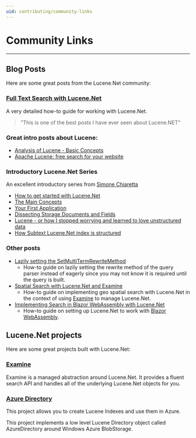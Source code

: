 ```yaml
---
uid: contributing/community-links
---
```


# Community Links

---

## Blog Posts

Here are some great posts from the Lucene.Net community:

### [Full Text Search with Lucene.Net](https://www.elbisch.ch/2019/05/31/full-text-search-for-database-entities-with-lucene-net/)

A very detailed how-to guide for working with Lucene.Net.

> "This is one of the best posts I have ever seen about Lucene.NET"

### Great intro posts about Lucene:

* [Analysis of Lucene - Basic Concepts](https://www.alibabacloud.com/blog/analysis-of-lucene---basic-concepts_594672)
* [Apache Lucene: free search for your website](https://www.ionos.com/digitalguide/server/configuration/apache-lucene/)

### Introductory Lucene.Net Series

An excellent introductory series from [Simone Chiaretta](http://codeclimber.net.nz/)

- [How to get started with Lucene.Net](http://codeclimber.net.nz/archive/2009/08/27/how-to-get-started-with-lucene.net.aspx)
- [The Main Concepts](http://codeclimber.net.nz/archive/2009/08/31/lucene.net-the-main-concepts.aspx)
- [Your First Application](http://codeclimber.net.nz/archive/2009/09/02/lucene.net-your-first-application.aspx)
- [Dissecting Storage Documents and Fields](http://codeclimber.net.nz/archive/2009/09/04/dissecting-lucene.net-storage-documents-and-fields.aspx)
- [Lucene - or how I stopped worrying and learned to love unstructured data](http://codeclimber.net.nz/archive/2009/09/08/lucene-or-how-i-stopped-worrying-and-learned-to.aspx)
- [How Subtext Lucene.Net index is structured](http://codeclimber.net.nz/archive/2009/09/10/how-subtext-lucene.net-index-is-structured.aspx)

### Other posts

- [Lazily setting the SetMultiTermRewriteMethod](https://shazwazza.com/post/how-to-set-rewrite-method-on-queries-lazily-in-lucene/)
  - How-to guide on lazily setting the rewrite method of the query parser instead of eagerly since you may not know it is required until the query is built.
- [Spatial Search with Lucene.Net and Examine](https://shazwazza.com/post/spatial-search-with-examine-and-lucene/)
  - How-to guide on implementing geo spatial search with Lucene.Net in the context of using [Examine](https://github.com/shazwazza/examine) to manage Lucene.Net.
- [Implementing Search in Blazor WebAssembly with Lucene.Net](https://www.aaron-powell.com/posts/2019-11-29-implementing-search-in-blazor-webassembly-with-lucenenet/)
  - How-to guide on setting up Lucene.Net to work with [Blazor WebAssembly](https://docs.microsoft.com/en-gb/aspnet/core/blazor/?view=aspnetcore-3.0&WT.mc_id=aaronpowell-blog-aapowell#blazor-webassembly).

## Lucene.Net projects

Here are some great projects built with Lucene.Net:

### [Examine](https://github.com/shazwazza/examine)

Examine is a managed abstraction around Lucene.Net. It provides a fluent search API and handles all of the underlying Lucene.Net objects for you.

### [Azure Directory](https://github.com/azure-contrib/AzureDirectory)

This project allows you to create Lucene Indexes and use them in Azure.

This project implements a low level Lucene Directory object called AzureDirectory around Windows Azure BlobStorage.

